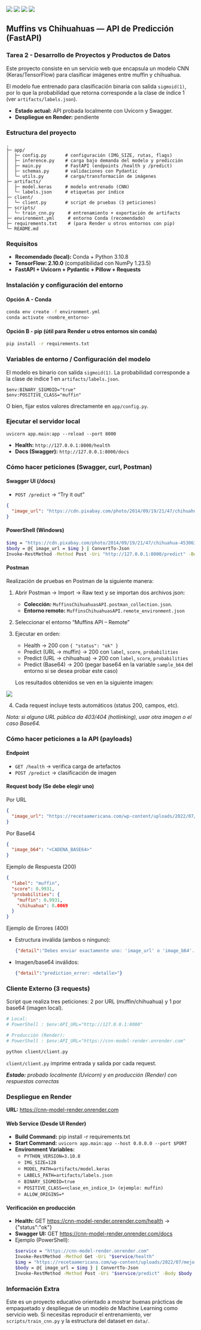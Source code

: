 <p align="left">
   <img src="https://img.shields.io/badge/Status-En%20Desarrollo-green?style=plastic">
   <img src="https://img.shields.io/badge/Python-3776AB?style=plastic&logo=python&logoColor=white"/>
   <img src="https://img.shields.io/badge/Jupyter-%23e58f1a.svg?style=plastic&logo=Jupyter&logoColor=white"/>

<img src="./assets/banner-cnn-render.png"/>

## **Muffins vs Chihuahuas — API de Predicción (FastAPI)**
### **Tarea 2 - Desarrollo de Proyectos y Productos de Datos**

Este proyecto consiste en un servicio web que encapsula un modelo CNN (Keras/TensorFlow) para clasificar imágenes entre muffin y chihuahua.

El modelo fue entrenado para clasificación binaria con salida ```sigmoid(1)```, por lo que la probabilidad que retorna corresponde a la clase de índice 1 (ver ```artifacts/labels.json```).

- **Estado actual:** API probada localmente con Uvicorn y Swagger.
- **Despliegue en Render:** pendiente 

### Estructura del proyecto

```
.
├─ app/
│  ├─ config.py       # configuración (IMG_SIZE, rutas, flags)
│  ├─ inference.py    # carga bajo demanda del modelo y predicción
│  ├─ main.py         # FastAPI (endpoints /health y /predict)
│  ├─ schemas.py      # validaciones con Pydantic
│  └─ utils.py        # carga/transformación de imágenes
├─ artifacts/
│  ├─ model.keras     # modelo entrenado (CNN)
│  └─ labels.json     # etiquetas por índice
├─ client/
│  └─ client.py       # script de pruebas (3 peticiones)
├─ scripts/
│  └─ train_cnn.py     # entrenamiento + exportación de artifacts
├─ environment.yml     # entorno Conda (recomendado)
├─ requirements.txt    # (para Render u otros entornos con pip)
└─ README.md
```

### Requisitos

- **Recomendado (local):** Conda + Python 3.10.8
- **TensorFlow: 2.10.0** (compatibilidad con NumPy 1.23.5)
- **FastAPI + Uvicorn + Pydantic + Pillow + Requests**

### Instalación y configuración del entorno

#### Opción A - Conda
```bash
conda env create -f environment.yml
conda activate <nombre_entorno>
```
#### Opción B - pip (útil para Render u otros entornos sin conda)
```bash
pip install -r requirements.txt
```

### Variables de entorno / Configuración del modelo
El modelo es binario con salida ```sigmoid(1)```. La probabilidad corresponde a la clase de índice 1 en ```artifacts/labels.json```.
```
$env:BINARY_SIGMOID="true"
$env:POSITIVE_CLASS="muffin"
```

O bien, fijar estos valores directamente en ```app/config.py```.

### Ejecutar el servidor local
```
uvicorn app.main:app --reload --port 8000
```
- **Health:** ```http://127.0.0.1:8000/health```
- **Docs (Swagger):** ```http://127.0.0.1:8000/docs```


### Cómo hacer peticiones (Swagger, curl, Postman)

#### Swagger UI (/docs)
- ```POST /predict``` → “Try it out”

```json
{
  "image_url": "https://cdn.pixabay.com/photo/2014/09/19/21/47/chihuahua-453063_1280.jpg"
}
```
#### PowerShell (Windows)
```bash
$img = "https://cdn.pixabay.com/photo/2014/09/19/21/47/chihuahua-453063_1280.jpg"
$body = @{ image_url = $img } | ConvertTo-Json
Invoke-RestMethod -Method Post -Uri "http://127.0.0.1:8000/predict" -Body $body -ContentType "application/json"
```
#### Postman
Realización de pruebas en Postman de la siguiente manera:

1. Abrir Postman → Import → Raw text y se importan dos archivos json:
    - **Colección:** ```MuffinsChihuahuasAPI.postman_collection.json```.
    - **Entorno remoto:** ```MuffinsChihuahuasAPI.remote_environment.json```

2. Seleccionar el entorno “Muffins API – Remote” 
3. Ejecutar en orden:
    - Health → 200 con ```{ "status": "ok" }```
    - Predict (URL → muffin) → 200 con ```label```, ```score```, ```probabilities```
    - Predict (URL → chihuahua) → 200 con ```label```, ```score```, ```probabilities```
    - Predict (Base64) → 200 (pegar base64 en la variable ```sample_b64``` del entorno si se desea probar este caso)
    
    Los resultados obtenidos se ven en la siguiente imagen:
<img src="./assets/prueba-postman.png"/>

4. Cada request incluye tests automáticos (status 200, campos, etc).

*Nota: si alguna URL pública da 403/404 (hotlinking), usar otra imagen o el caso Base64.*


### Cómo hacer peticiones a la API (payloads)

#### Endpoint
- ```GET /health``` → verifica carga de artefactos
- ```POST /predict``` → clasificación de imagen


#### Request body (Se debe elegir uno)

Por URL
```json
{
  "image_url": "https://recetaamericana.com/wp-content/uploads/2022/07/mejor-magdalenas-chispas-chocolate-300x300.jpg"
}
```
Por Base64
```json
{
  "image_b64": "<CADENA_BASE64>"
}
```
Ejemplo de Respuesta (200)
```json
{
  "label": "muffin",
  "score": 0.9931,
  "probabilities": {
    "muffin": 0.9931,
    "chihuahua": 0.0069
  }
}
```
Ejemplo de Errores (400)
- Estructura inválida (ambos o ninguno):
    ```json
    {"detail":"Debes enviar exactamente uno: 'image_url' o 'image_b64'."}
    ```
- Imagen/base64 inválidos:
    ```json
    {"detail":"prediction_error: <detalle>"}
    ```

### Cliente Externo (3 requests)

Script que realiza tres peticiones: 2 por URL (muffin/chihuahua) y 1 por base64 (imagen local).  

```bash
# Local:
# PowerShell : $env:API_URL="http://127.0.0.1:8000"

# Producción (Render):
# PowerShell : $env:API_URL="https://cnn-model-render.onrender.com"

python client/client.py
```

```client/client.py``` imprime entrada y salida por cada request.

 ***Estado:** probado localmente (Uvicorn) y en producción (Render) con respuestas correctas*


### Despliegue en Render

**URL:** https://cnn-model-render.onrender.com

#### Web Service (Desde UI Render)

- **Build Command:** pip install -r requirements.txt
- **Start Command:** ```uvicorn app.main:app --host 0.0.0.0 --port $PORT```
- **Environment Variables:**
    - ```PYTHON_VERSION=3.10.8```
    - ```IMG_SIZE=128```
    - ```MODEL_PATH=artifacts/model.keras```
    - ```LABELS_PATH=artifacts/labels.json```
    - ```BINARY_SIGMOID=true```
    - ```POSITIVE_CLASS=<clase_en_indice_1> (ejemplo: muffin)```
    - ```ALLOW_ORIGINS=*```

#### Verificación en producción

- **Health:** GET https://cnn-model-render.onrender.com/health → {"status":"ok"}
- **Swagger UI:** GET https://cnn-model-render.onrender.com/docs
- Ejemplo (PowerShell):
    ```bash
    $service = "https://cnn-model-render.onrender.com"
    Invoke-RestMethod -Method Get -Uri "$service/health"
    $img = "https://recetaamericana.com/wp-content/uploads/2022/07/mejor-magdalenas-chispas-chocolate-300x300.jpg"
    $body = @{ image_url = $img } | ConvertTo-Json
    Invoke-RestMethod -Method Post -Uri "$service/predict" -Body $body -ContentType "application/json"
    ```

### Información Extra

Este es un proyecto educativo orientado a mostrar buenas prácticas de empaquetado y despliegue de un modelo de Machine Learning como servicio web. Si necesitas reproducir el entrenamiento, ver ```scripts/train_cnn.py``` y la estructura del dataset en ```data/```.